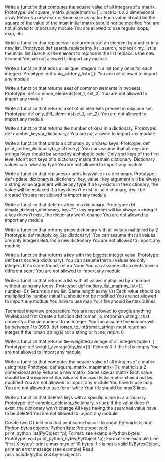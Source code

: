 Write a function that computes the square value of all integers of a matrix.
  Prototype: def square_matrix_simple(matrix=[]):
  matrix is a 2 dimensional array
  Returns a new matrix:
   Same size as matrix
   Each value should be the square of the value of the input
  Initial matrix should not be modified
  You are not allowed to import any module
  You are allowed to use regular loops, map, etc.
  
Write a function that replaces all occurrences of an element by another in a new list.
  Prototype: def search_replace(my_list, search, replace):
  my_list is the initial list
  search is the element to replace in the list
  replace is the new element
  You are not allowed to import any module
  
Write a function that adds all unique integers in a list (only once for each integer).
  Prototype: def uniq_add(my_list=[]):
  You are not allowed to import any module
  
Write a function that returns a set of common elements in two sets.
  Prototype: def common_elements(set_1, set_2):
  You are not allowed to import any module
  
Write a function that returns a set of all elements present in only one set.
  Prototype: def only_diff_elements(set_1, set_2):
  You are not allowed to import any module
  
Write a function that returns the number of keys in a dictionary.
  Prototype: def number_keys(a_dictionary):
  You are not allowed to import any module
  
Write a function that prints a dictionary by ordered keys.
  Prototype: def print_sorted_dictionary(a_dictionary):
  You can assume that all keys are strings
  Keys should be sorted by alphabetic order
  Only sort keys of the first level (don’t sort keys of a dictionary inside the main dictionary)
  Dictionary values can have any type
  You are not allowed to import any module
  
Write a function that replaces or adds key/value in a dictionary.
  Prototype: def update_dictionary(a_dictionary, key, value):
  key argument will be always a string
  value argument will be any type
  If a key exists in the dictionary, the value will be replaced
  If a key doesn’t exist in the dictionary, it will be created
  You are not allowed to import any module
  
Write a function that deletes a key in a dictionary.
  Prototype: def simple_delete(a_dictionary, key=""):
  key argument will be always a string
  If a key doesn’t exist, the dictionary won’t change
  You are not allowed to import any module
  
Write a function that returns a new dictionary with all values multiplied by 2
  Prototype: def multiply_by_2(a_dictionary):
  You can assume that all values are only integers
  Returns a new dictionary
  You are not allowed to import any module
  
Write a function that returns a key with the biggest integer value.
  Prototype: def best_score(a_dictionary):
  You can assume that all values are only integers
  If no score found, return None
  You can assume all students have a different score
  You are not allowed to import any module
  
Write a function that returns a list with all values multiplied by a number without using any loops.
  Prototype: def multiply_list_map(my_list=[], number=0):
  Returns a new list:
   Same length as my_list
   Each value should be multiplied by number
  Initial list should not be modified
  You are not allowed to import any module
  You have to use map
  Your file should be max 3 lines
  
Technical interview preparation:
  You are not allowed to google anything
  Whiteboard first
Create a function def roman_to_int(roman_string): that converts a Roman numeral to an integer.
  You can assume the number will be between 1 to 3999.
  def roman_to_int(roman_string) must return an integer
  If the roman_string is not a string or None, return 0
  
Write a function that returns the weighted average of all integers tuple (<score>, <weight>)
  Prototype: def weight_average(my_list=[]):
  Returns 0 if the list is empty
  You are not allowed to import any module
  
Write a function that computes the square value of all integers of a matrix using map
  Prototype: def square_matrix_map(matrix=[]):
  matrix is a 2 dimensional array
  Returns a new matrix:
   Same size as matrix
   Each value should be the square of the value of the input
  Initial matrix should not be modified
  You are not allowed to import any module
  You have to use map
  You are not allowed to use for or while
  Your file should be max 3 lines
  
Write a function that deletes keys with a specific value in a dictionary.
  Prototype: def complex_delete(a_dictionary, value):
  If the value doesn’t exist, the dictionary won’t change
  All keys having the searched value have to be deleted
  You are not allowed to import any module
  
Create two C functions that print some basic info about Python lists and Python bytes objects.
Python lists:
  Prototype: void print_python_list(PyObject *p);
  Format: see example
Python bytes:
  Prototype: void print_python_bytes(PyObject *p);
  Format: see example
  Line “first X bytes”: print a maximum of 10 bytes
  If p is not a valid PyBytesObject, print an error message (see example)
  Read /usr/include/python3.4/bytesobject.h
